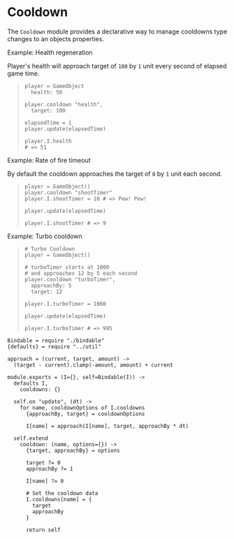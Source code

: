 Cooldown
========

The `Cooldown` module provides a declarative way to manage cooldowns type changes
to an objects properties.

Example: Health regeneration

Player's health will approach target of `100` by `1` unit every second of elapsed
game time.

>     player = GameObject
>       health: 50
>
>     player.cooldown "health",
>       target: 100
>
>     elapsedTime = 1
>     player.update(elapsedTime)
>
>     player.I.health
>     # => 51

Example: Rate of fire timeout

By default the cooldown approaches the target of `0` by `1` unit each second.

>     player = GameObject()
>     player.cooldown "shootTimer"
>     player.I.shootTimer = 10 # => Pew! Pew!
>
>     player.update(elapsedTime)
>
>     player.I.shootTimer # => 9

Example: Turbo cooldown

>     # Turbo Cooldown
>     player = GameObject()
>
>     # turboTimer starts at 1000
>     # and approaches 12 by 5 each second
>     player.cooldown "turboTimer",
>       approachBy: 5
>       target: 12
>
>     player.I.turboTimer = 1000
>
>     player.update(elapsedTime)
>
>     player.I.turboTimer # => 995

    Bindable = require "./bindable"
    {defaults} = require "../util"

    approach = (current, target, amount) ->
      (target - current).clamp(-amount, amount) + current

    module.exports = (I={}, self=Bindable(I)) ->
      defaults I,
        cooldowns: {}

      self.on "update", (dt) ->
        for name, cooldownOptions of I.cooldowns
          {approachBy, target} = cooldownOptions

          I[name] = approach(I[name], target, approachBy * dt)

      self.extend
        cooldown: (name, options={}) ->
          {target, approachBy} = options

          target ?= 0
          approachBy ?= 1

          I[name] ?= 0

          # Set the cooldown data
          I.cooldowns[name] = {
            target
            approachBy
          }

          return self
